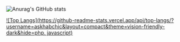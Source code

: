 
![Anurag's GitHub stats](https://github-readme-stats.vercel.app/api?username=askhabchic&hide=stars)

[![Top Langs](https://github-readme-stats.vercel.app/api/top-langs/?username=askhabchic&layout=compact&theme=vision-friendly-dark&hide=php, javascript)](https://github.com/askhabchic/github-readme-stats)

<h1>
<img src="https://komarev.com/ghpvc/?username=askhabchic&style=flat-square&color=blue" alt=""/></h>

<!--
**askhabchic/askhabchic** is a ✨ _special_ ✨ repository because its `README.md` (this file) appears on your GitHub profile.

Here are some ideas to get you started:

- 🔭 I’m currently working on ...
- 🌱 I’m currently learning ...
- 👯 I’m looking to collaborate on ...
- 🤔 I’m looking for help with ...
- 💬 Ask me about ...
- 📫 How to reach me: ...
- 😄 Pronouns: ...
- ⚡ Fun fact: ...
-->
